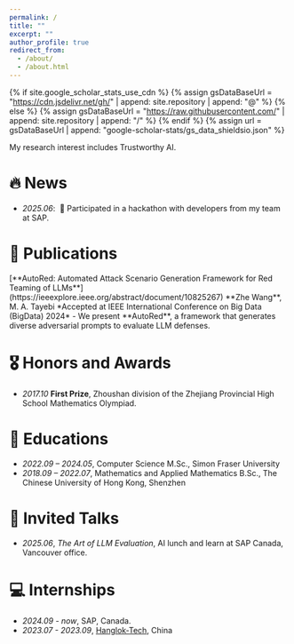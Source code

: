 ```yaml
---
permalink: /
title: ""
excerpt: ""
author_profile: true
redirect_from: 
  - /about/
  - /about.html
---
```


{% if site.google_scholar_stats_use_cdn %}
{% assign gsDataBaseUrl = "https://cdn.jsdelivr.net/gh/" | append: site.repository | append: "@" %}
{% else %}
{% assign gsDataBaseUrl = "https://raw.githubusercontent.com/" | append: site.repository | append: "/" %}
{% endif %}
{% assign url = gsDataBaseUrl | append: "google-scholar-stats/gs_data_shieldsio.json" %}

<span class='anchor' id='about-me'></span>

My research interest includes Trustworthy AI. 

# 🔥 News
- *2025.06*: &nbsp;🎉 Participated in a hackathon with developers from my team at SAP.  

# 📝 Publications 

<div markdown="1">
[**AutoRed: Automated Attack Scenario Generation Framework for Red Teaming of LLMs**](https://ieeexplore.ieee.org/abstract/document/10825267)  
**Zhe Wang**, M. A. Tayebi  
*Accepted at IEEE International Conference on Big Data (BigData) 2024*  
- We present **AutoRed**, a framework that generates diverse adversarial prompts to evaluate LLM defenses.
</div>

# 🎖 Honors and Awards
- *2017.10* **First Prize**, Zhoushan division of the Zhejiang Provincial High School Mathematics Olympiad.


# 📖 Educations
- *2022.09 – 2024.05*, Computer Science M.Sc., Simon Fraser University
- *2018.09 – 2022.07*, Mathematics and Applied Mathematics B.Sc., The Chinese University of Hong Kong, Shenzhen

# 💬 Invited Talks
- *2025.06*, _The Art of LLM Evaluation_, AI lunch and learn at SAP Canada, Vancouver office. 

# 💻 Internships
- *2024.09 - now*, SAP, Canada.
- *2023.07 - 2023.09*, [Hanglok-Tech](https://www.hanglok-tech.cn/), China
